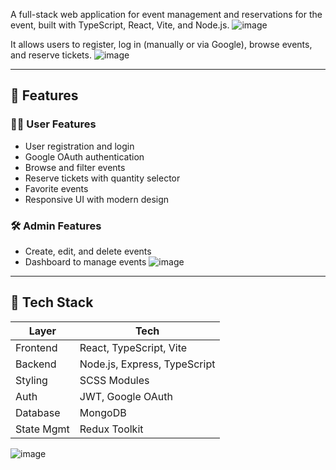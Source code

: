 A full-stack web application for event management and reservations for the event, built with TypeScript, React, Vite, and Node.js. 
![image](https://github.com/user-attachments/assets/a20c15a8-7a74-4571-9bcb-507cd6c06d9d)

It allows users to register, log in (manually or via Google), browse events, and reserve tickets.
![image](https://github.com/user-attachments/assets/08511e0f-8e66-4cec-93e5-14aecf6a3efc)

---

## 🚀 Features

### 🧑‍💼 User Features
- User registration and login
- Google OAuth authentication
- Browse and filter events
- Reserve tickets with quantity selector
- Favorite events
- Responsive UI with modern design

### 🛠️ Admin Features
- Create, edit, and delete events
- Dashboard to manage events
![image](https://github.com/user-attachments/assets/aa8b0f7b-2bfc-4d7a-b8a2-dff19d83732c)

---

## 🧱 Tech Stack

| Layer      | Tech                         |
|------------|------------------------------|
| Frontend   | React, TypeScript, Vite      |
| Backend    | Node.js, Express, TypeScript |
| Styling    | SCSS Modules                 |
| Auth       | JWT, Google OAuth            |
| Database   | MongoDB                      |
| State Mgmt | Redux Toolkit                |


![image](https://github.com/user-attachments/assets/c72fc208-6213-4ee9-bb57-ef05afbb97a0)

